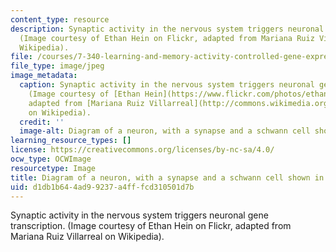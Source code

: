 ```yaml
---
content_type: resource
description: Synaptic activity in the nervous system triggers neuronal gene transcription.
  (Image courtesy of Ethan Hein on Flickr, adapted from Mariana Ruiz Villarreal on
  Wikipedia).
file: /courses/7-340-learning-and-memory-activity-controlled-gene-expression-in-the-nervous-system-fall-2009/d1db1b644ad99237a4fffcd310501d7b_7-340f09.jpg
file_type: image/jpeg
image_metadata:
  caption: Synaptic activity in the nervous system triggers neuronal gene transcription.
    (Image courtesy of [Ethan Hein](https://www.flickr.com/photos/ethanhein/) on Flickr,
    adapted from [Mariana Ruiz Villarreal](http://commons.wikimedia.org/wiki/File:Complete_neuron_cell_diagram_de.svg)
    on Wikipedia).
  credit: ''
  image-alt: Diagram of a neuron, with a synapse and a schwann cell shown in detail.
learning_resource_types: []
license: https://creativecommons.org/licenses/by-nc-sa/4.0/
ocw_type: OCWImage
resourcetype: Image
title: Diagram of a neuron, with a synapse and a schwann cell shown in detail
uid: d1db1b64-4ad9-9237-a4ff-fcd310501d7b
---
```

Synaptic activity in the nervous system triggers neuronal gene transcription. (Image courtesy of Ethan Hein on Flickr, adapted from Mariana Ruiz Villarreal on Wikipedia).